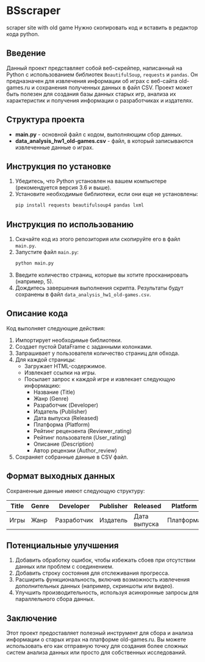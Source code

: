 # BSscraper
scraper site with old game
Нужно скопировать код и вставить в редактор кода python.

## Введение

Данный проект представляет собой веб-скрейпер, написанный на Python с использованием библиотек `BeautifulSoup`, `requests` и `pandas`. Он предназначен для извлечения информации об играх с веб-сайта old-games.ru и сохранения полученных данных в файл CSV. Проект может быть полезен для создания базы данных старых игр, анализа их характеристик и получения информации о разработчиках и издателях.

## Структура проекта

- **main.py** - основной файл с кодом, выполняющим сбор данных.
- **data_analysis_hw1_old-games.csv** - файл, в который записываются извлеченные данные о играх.

## Инструкция по установке

1. Убедитесь, что Python установлен на вашем компьютере (рекомендуется версия 3.6 и выше).
2. Установите необходимые библиотеки, если они еще не установлены:
   ```bash
   pip install requests beautifulsoup4 pandas lxml
   ```

## Инструкция по использованию

1. Скачайте код из этого репозитория или скопируйте его в файл `main.py`.
2. Запустите файл `main.py`:
   ```bash
   python main.py
   ```
3. Введите количество страниц, которые вы хотите просканировать (например, 5).
4. Дождитесь завершения выполнения скрипта. Результаты будут сохранены в файл `data_analysis_hw1_old-games.csv`.

## Описание кода

Код выполняет следующие действия:

1. Импортирует необходимые библиотеки.
2. Создает пустой DataFrame с заданными колонками.
3. Запрашивает у пользователя количество страниц для обхода.
4. Для каждой страницы:
   - Загружает HTML-содержимое.
   - Извлекает ссылки на игры.
   - Посылает запрос к каждой игре и извлекает следующую информацию:
     - Название (Title)
     - Жанр (Genre)
     - Разработчик (Developer)
     - Издатель (Publisher)
     - Дата выпуска (Released)
     - Платформа (Platform)
     - Рейтинг рецензента (Reviewer_rating)
     - Рейтинг пользователя (User_rating)
     - Описание (Description)
     - Автор рецензии (Author_review)
5. Сохраняет собранные данные в CSV файл.

## Формат выходных данных

Сохраненные данные имеют следующую структуру:

| Title      | Genre        | Developer  | Publisher   | Released  | Platform    | Reviewer_rating | User_rating | Description | Author_review  |
|------------|--------------|------------|-------------|-----------|-------------|-----------------|-------------|-------------|----------------|
| Игры | Жанр | Разработчик | Издатель   | Дата выпуска | Платформа | Рейтинг от рецензента| Рейтинг от пользователя| Описание тут| Автор рецензии |

## Потенциальные улучшения

1. Добавить обработку ошибок, чтобы избежать сбоев при отсутствии данных или проблем с соединением.
2. Добавить строку состояния для отслеживания прогресса.
3. Расширить функциональность, включив возможность извлечения дополнительных данных (например, скриншоты или видео).
4. Улучшить производительность, используя асинхронные запросы для параллельного сбора данных.

## Заключение

Этот проект предоставляет полезный инструмент для сбора и анализа информации о старых играх на платформе old-games.ru. Вы можете использовать его как отправную точку для создания более сложных систем анализа данных или просто для собственных исследований.
